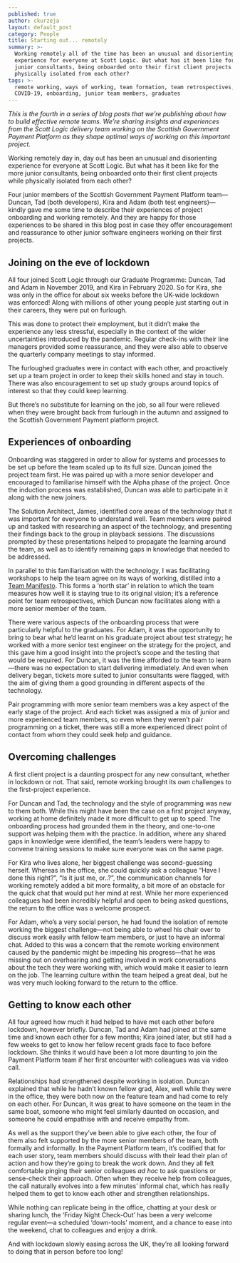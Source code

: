 ```yaml
---
published: true
author: ckurzeja
layout: default_post
category: People
title: Starting out... remotely
summary: >-
  Working remotely all of the time has been an unusual and disorienting
  experience for everyone at Scott Logic. But what has it been like for the more
  junior consultants, being onboarded onto their first client projects while
  physically isolated from each other?
tags: >-
  remote working, ways of working, team formation, team retrospectives,
  COVID-19, onboarding, junior team members, graduates
---
```

_This is the fourth in a series of blog posts that we’re publishing about how to build effective remote teams. We’re sharing insights and experiences from the Scott Logic delivery team working on the Scottish Government Payment Platform as they shape optimal ways of working on this important project._

Working remotely day in, day out has been an unusual and disorienting experience for everyone at Scott Logic. But what has it been like for the more junior consultants, being onboarded onto their first client projects while physically isolated from each other?

Four junior members of the Scottish Government Payment Platform team&mdash;Duncan, Tad (both developers), Kira and Adam (both test engineers)&mdash;kindly gave me some time to describe their experiences of project onboarding and working remotely. And they are happy for those experiences to be shared in this blog post in case they offer encouragement and reassurance to other junior software engineers working on their first projects.

## Joining on the eve of lockdown

All four joined Scott Logic through our Graduate Programme: Duncan, Tad and Adam in November 2019, and Kira in February 2020. So for Kira, she was only in the office for about six weeks before the UK-wide lockdown was enforced! Along with millions of other young people just starting out in their careers, they were put on furlough. 

This was done to protect their employment, but it didn’t make the experience any less stressful, especially in the context of the wider uncertainties introduced by the pandemic. Regular check-ins with their line managers provided some reassurance, and they were also able to observe the quarterly company meetings to stay informed.

The furloughed graduates were in contact with each other, and proactively set up a team project in order to keep their skills honed and stay in touch. There was also encouragement to set up study groups around topics of interest so that they could keep learning.

But there’s no substitute for learning on the job, so all four were relieved when they were brought back from furlough in the autumn and assigned to the Scottish Government Payment platform project.

## Experiences of onboarding

Onboarding was staggered in order to allow for systems and processes to be set up before the team scaled up to its full size. Duncan joined the project team first. He was paired up with a more senior developer and encouraged to familiarise himself with the Alpha phase of the project. Once the induction process was established, Duncan was able to participate in it along with the new joiners.

The Solution Architect, James, identified core areas of the technology that it was important for everyone to understand well. Team members were paired up and tasked with researching an aspect of the technology, and presenting their findings back to the group in playback sessions. The discussions prompted by these presentations helped to propagate the learning around the team, as well as to identify remaining gaps in knowledge that needed to be addressed.

In parallel to this familiarisation with the technology, I was facilitating workshops to help the team agree on its ways of working, distilled into a [Team Manifesto](https://blog.scottlogic.com/2021/01/26/on-the-importance-of-a-team-manifesto.html). This forms a ‘north star’ in relation to which the team measures how well it is staying true to its original vision; it’s a reference point for team retrospectives, which Duncan now facilitates along with a more senior member of the team.

There were various aspects of the onboarding process that were particularly helpful to the graduates. For Adam, it was the opportunity to bring to bear what he’d learnt on his graduate project about test strategy; he worked with a more senior test engineer on the strategy for the project, and this gave him a good insight into the project’s scope and the testing that would be required. For Duncan, it was the time afforded to the team to learn&mdash;there was no expectation to start delivering immediately. And even when delivery began, tickets more suited to junior consultants were flagged, with the aim of giving them a good grounding in different aspects of the technology.

Pair programming with more senior team members was a key aspect of the early stage of the project. And each ticket was assigned a mix of junior and more experienced team members, so even when they weren’t pair programming on a ticket, there was still a more experienced direct point of contact from whom they could seek help and guidance. 

## Overcoming challenges

A first client project is a daunting prospect for any new consultant, whether in lockdown or not. That said, remote working brought its own challenges to the first-project experience.

For Duncan and Tad, the technology and the style of programming was new to them both. While this might have been the case on a first project anyway, working at home definitely made it more difficult to get up to speed. The onboarding process had grounded them in the theory, and one-to-one support was helping them with the practice. In addition, where any shared gaps in knowledge were identified, the team’s leaders were happy to convene training sessions to make sure everyone was on the same page.

For Kira who lives alone, her biggest challenge was second-guessing herself. Whereas in the office, she could quickly ask a colleague “Have I done this right?”, “Is it just me, or..?”, the communication channels for working remotely added a bit more formality, a bit more of an obstacle for the quick chat that would put her mind at rest. While her more experienced colleagues had been incredibly helpful and open to being asked questions, the return to the office was a welcome prospect.

For Adam, who’s a very social person, he had found the isolation of remote working the biggest challenge&mdash;not being able to wheel his chair over to discuss work easily with fellow team members, or just to have an informal chat. Added to this was a concern that the remote working environment caused by the pandemic might be impeding his progress&mdash;that he was missing out on overhearing and getting involved in work conversations about the tech they were working with, which would make it easier to learn on the job. The learning culture within the team helped a great deal, but he was very much looking forward to the return to the office.

## Getting to know each other

All four agreed how much it had helped to have met each other before lockdown, however briefly. Duncan, Tad and Adam had joined at the same time and known each other for a few months; Kira joined later, but still had a few weeks to get to know her fellow recent grads face to face before lockdown. She thinks it would have been a lot more daunting to join the Payment Platform team if her first encounter with colleagues was via video call.

Relationships had strengthened despite working in isolation. Duncan explained that while he hadn’t known fellow grad, Alex, well while they were in the office, they were both now on the feature team and had come to rely on each other. For Duncan, it was great to have someone on the team in the same boat, someone who might feel similarly daunted on occasion, and someone he could empathise with and receive empathy from.

As well as the support they’ve been able to give each other, the four of them also felt supported by the more senior members of the team, both formally and informally. In the Payment Platform team, it’s codified that for each user story, team members should discuss with their lead their plan of action and how they’re going to break the work down. And they all felt comfortable pinging their senior colleagues _ad hoc_ to ask questions or sense-check their approach. Often when they receive help from colleagues, the call naturally evolves into a few minutes’ informal chat, which has really helped them to get to know each other and strengthen relationships.

While nothing can replicate being in the office, chatting at your desk or sharing lunch, the ‘Friday Night Check-Out’ has been a very welcome regular event&mdash;a scheduled ‘down-tools’ moment, and a chance to ease into the weekend, chat to colleagues and enjoy a drink.

And with lockdown slowly easing across the UK, they’re all looking forward to doing that in person before too long!
